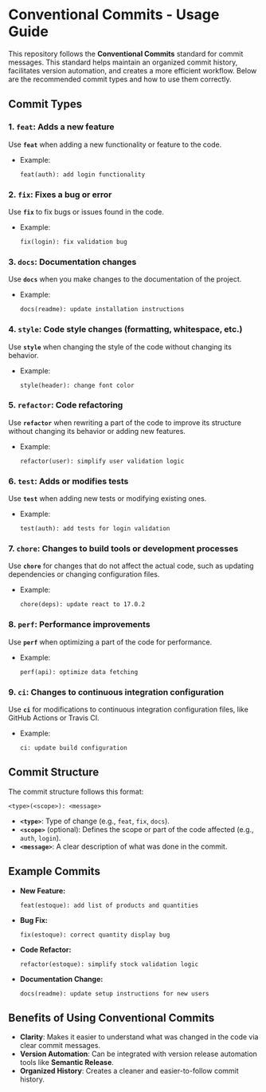 # Conventional Commits - Usage Guide

This repository follows the **Conventional Commits** standard for commit messages. This standard helps maintain an organized commit history, facilitates version automation, and creates a more efficient workflow. Below are the recommended commit types and how to use them correctly.

## Commit Types

### 1. **`feat`**: Adds a new feature
Use **`feat`** when adding a new functionality or feature to the code.

- Example:
  ```plaintext
  feat(auth): add login functionality
  ```

### 2. **`fix`**: Fixes a bug or error
Use **`fix`** to fix bugs or issues found in the code.

- Example:
  ```plaintext
  fix(login): fix validation bug
  ```

### 3. **`docs`**: Documentation changes
Use **`docs`** when you make changes to the documentation of the project.

- Example:
  ```plaintext
  docs(readme): update installation instructions
  ```

### 4. **`style`**: Code style changes (formatting, whitespace, etc.)
Use **`style`** when changing the style of the code without changing its behavior.

- Example:
  ```plaintext
  style(header): change font color
  ```

### 5. **`refactor`**: Code refactoring
Use **`refactor`** when rewriting a part of the code to improve its structure without changing its behavior or adding new features.

- Example:
  ```plaintext
  refactor(user): simplify user validation logic
  ```

### 6. **`test`**: Adds or modifies tests
Use **`test`** when adding new tests or modifying existing ones.

- Example:
  ```plaintext
  test(auth): add tests for login validation
  ```

### 7. **`chore`**: Changes to build tools or development processes
Use **`chore`** for changes that do not affect the actual code, such as updating dependencies or changing configuration files.

- Example:
  ```plaintext
  chore(deps): update react to 17.0.2
  ```

### 8. **`perf`**: Performance improvements
Use **`perf`** when optimizing a part of the code for performance.

- Example:
  ```plaintext
  perf(api): optimize data fetching
  ```

### 9. **`ci`**: Changes to continuous integration configuration
Use **`ci`** for modifications to continuous integration configuration files, like GitHub Actions or Travis CI.

- Example:
  ```plaintext
  ci: update build configuration
  ```

## Commit Structure

The commit structure follows this format:

```plaintext
<type>(<scope>): <message>
```

- **`<type>`**: Type of change (e.g., `feat`, `fix`, `docs`).
- **`<scope>`** (optional): Defines the scope or part of the code affected (e.g., `auth`, `login`).
- **`<message>`**: A clear description of what was done in the commit.

## Example Commits

- **New Feature:**
  ```plaintext
  feat(estoque): add list of products and quantities
  ```

- **Bug Fix:**
  ```plaintext
  fix(estoque): correct quantity display bug
  ```

- **Code Refactor:**
  ```plaintext
  refactor(estoque): simplify stock validation logic
  ```

- **Documentation Change:**
  ```plaintext
  docs(readme): update setup instructions for new users
  ```

## Benefits of Using Conventional Commits

- **Clarity**: Makes it easier to understand what was changed in the code via clear commit messages.
- **Version Automation**: Can be integrated with version release automation tools like **Semantic Release**.
- **Organized History**: Creates a cleaner and easier-to-follow commit history.
